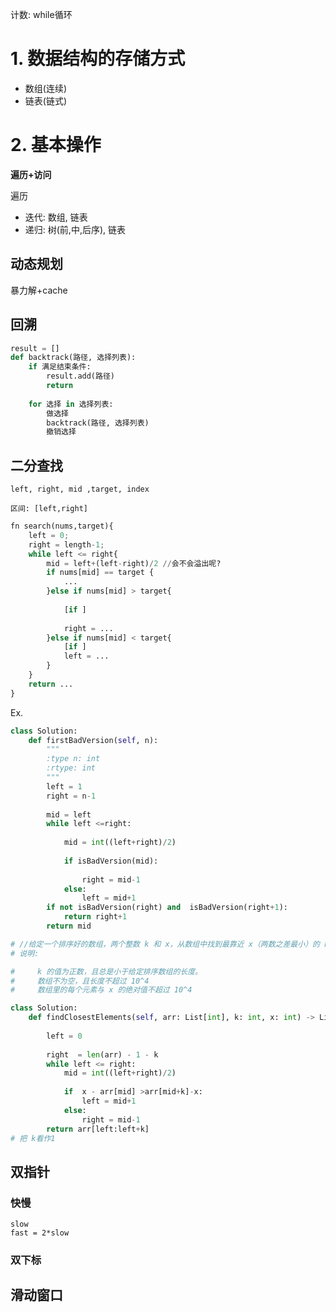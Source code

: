 
计数: while循环

# 1. 数据结构的存储方式
- 数组(连续)
- 链表(链式)

# 2. 基本操作
**遍历+访问**

遍历
  - 迭代: 数组, 链表
  - 递归: 树(前,中,后序), 链表


## 动态规划
暴力解+cache

## 回溯
```python
result = []
def backtrack(路径, 选择列表):
    if 满足结束条件:
        result.add(路径)
        return
    
    for 选择 in 选择列表:
        做选择
        backtrack(路径, 选择列表)
        撤销选择
```
## 二分查找

``left, right, mid ,target, index``

``区间: [left,right]``

```python
fn search(nums,target){
    left = 0;
    right = length-1;
    while left <= right{
        mid = left+(left-right)/2 //会不会溢出呢?
        if nums[mid] == target {
            ...
        }else if nums[mid] > target{
            
            [if ]
            
            right = ...
        }else if nums[mid] < target{
            [if ]
            left = ...
        }
    }
    return ...
}
```

Ex.
```python
class Solution:
    def firstBadVersion(self, n):
        """
        :type n: int
        :rtype: int
        """
        left = 1
        right = n-1
        
        mid = left
        while left <=right:
            
            mid = int((left+right)/2)
            
            if isBadVersion(mid):
                
                right = mid-1
            else:
                left = mid+1
        if not isBadVersion(right) and  isBadVersion(right+1):
            return right+1
        return mid

# //给定一个排序好的数组，两个整数 k 和 x，从数组中找到最靠近 x（两数之差最小）的 k 个数。返回的结果必须要是按升序排好的。如果有两个数与 x 的差值一样，优先选择数值较小的那个数。
# 说明:

#     k 的值为正数，且总是小于给定排序数组的长度。
#     数组不为空，且长度不超过 10^4
#     数组里的每个元素与 x 的绝对值不超过 10^4

class Solution:
    def findClosestElements(self, arr: List[int], k: int, x: int) -> List[int]:
     
        left = 0
        
        right  = len(arr) - 1 - k
        while left <= right:
            mid = int((left+right)/2)
            
            if  x - arr[mid] >arr[mid+k]-x:
                left = mid+1  
            else:
                right = mid-1
        return arr[left:left+k]
# 把 k看作1
```
## 双指针

### 快慢
    slow
    fast = 2*slow
### 双下标

## 滑动窗口
